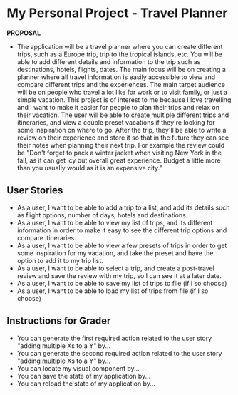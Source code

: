 # My Personal Project - Travel Planner

**PROPOSAL**

- The application will be a travel planner where you can create different trips, such as a Europe trip, trip to the
tropical islands, etc. You will be able to add different details and information to the trip such as destinations,
hotels, flights, dates. The main focus will be on creating a planner where all travel information is easily accessible 
to view and compare different trips and the experiences. The main target audience will be on people who travel a lot
like for work or to visit family, or just a simple vacation. This project is of interest to me because I love
travelling and I want to make it easier for people to plan their trips and relax on their vacation. The user will be
able to create multiple different trips and itineraries, and view a couple preset vacations if they're looking for some
inspiration on where to go. After the trip, they'll be able to write a review on their experience and store it so that
in the future they can see their notes when planning their next trip. For example the review could be "Don't forget to 
pack a winter jacket when visiting New York in the fall, as it can get icy but overall great experience. Budget
a little more than you usually would as it is an expensive city."

## User Stories
- As a user, I want to be able to add a trip to a list, and add its details such as flight options, number of days,
hotels and destinations.
- As a user, I want to be able to view my list of trips, and its different information in order to make it easy to see
the different trip options and compare itineraries.
- As a user, I want to be able to view a few presets of trips in order to get some inspiration for my vacation, and
take the preset and have the option to add it to my trip list.
- As a user, I want to be able to select a trip, and create a post-travel review and save the review with my trip, so I
can see it at a later date.
- As a user, I want to be able to save my list of trips to file (if I so choose)
- As a user, I want to be able to load my list of trips from file (if I so choose)

## Instructions for Grader

- You can generate the first required action related to the user story "adding multiple Xs to a Y" by...
- You can generate the second required action related to the user story "adding multiple Xs to a Y" by...
- You can locate my visual component by...
- You can save the state of my application by...
- You can reload the state of my application by...